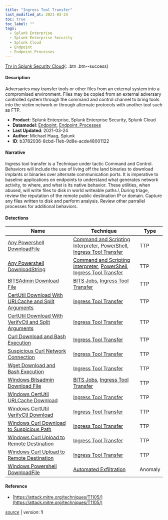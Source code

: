 ```yaml
---
title: "Ingress Tool Transfer"
last_modified_at: 2021-03-24
toc: true
toc_label: ""
tags:
  - Splunk Enterprise
  - Splunk Enterprise Security
  - Splunk Cloud
  - Endpoint
  - Endpoint_Processes
---
```


[Try in Splunk Security Cloud](https://www.splunk.com/en_us/cyber-security.html){: .btn .btn--success}

#### Description

Adversaries may transfer tools or other files from an external system into a compromised environment. Files may be copied from an external adversary controlled system through the command and control channel to bring tools into the victim network or through alternate protocols with another tool such as FTP.

- **Product**: Splunk Enterprise, Splunk Enterprise Security, Splunk Cloud
- **Datamodel**: [Endpoint](https://docs.splunk.com/Documentation/CIM/latest/User/Endpoint), [Endpoint_Processes](https://docs.splunk.com/Documentation/CIM/latest/User/EndpointProcesses)
- **Last Updated**: 2021-03-24
- **Author**: Michael Haag, Splunk
- **ID**: b3782036-8cbd-11eb-9d8e-acde48001122

#### Narrative

Ingress tool transfer is a Technique under tactic Command and Control. Behaviors will include the use of living off the land binaries to download implants or binaries over alternate communication ports. It is imperative to baseline applications on endpoints to understand what generates network activity, to where, and what is its native behavior. These utilities, when abused, will write files to disk in world writeable paths.\ During triage, review the reputation of the remote public destination IP or domain. Capture any files written to disk and perform analysis. Review other parrallel processes for additional behaviors.

#### Detections

| Name        | Technique   | Type         |
| ----------- | ----------- |--------------|
| [Any Powershell DownloadFile](/endpoint/any_powershell_downloadfile/) | [Command and Scripting Interpreter](/tags/#command-and-scripting-interpreter), [PowerShell](/tags/#powershell), [Ingress Tool Transfer](/tags/#ingress-tool-transfer) | TTP |
| [Any Powershell DownloadString](/endpoint/any_powershell_downloadstring/) | [Command and Scripting Interpreter](/tags/#command-and-scripting-interpreter), [PowerShell](/tags/#powershell), [Ingress Tool Transfer](/tags/#ingress-tool-transfer) | TTP |
| [BITSAdmin Download File](/endpoint/bitsadmin_download_file/) | [BITS Jobs](/tags/#bits-jobs), [Ingress Tool Transfer](/tags/#ingress-tool-transfer) | TTP |
| [CertUtil Download With URLCache and Split Arguments](/endpoint/certutil_download_with_urlcache_and_split_arguments/) | [Ingress Tool Transfer](/tags/#ingress-tool-transfer) | TTP |
| [CertUtil Download With VerifyCtl and Split Arguments](/endpoint/certutil_download_with_verifyctl_and_split_arguments/) | [Ingress Tool Transfer](/tags/#ingress-tool-transfer) | TTP |
| [Curl Download and Bash Execution](/endpoint/curl_download_and_bash_execution/) | [Ingress Tool Transfer](/tags/#ingress-tool-transfer) | TTP |
| [Suspicious Curl Network Connection](/endpoint/suspicious_curl_network_connection/) | [Ingress Tool Transfer](/tags/#ingress-tool-transfer) | TTP |
| [Wget Download and Bash Execution](/endpoint/wget_download_and_bash_execution/) | [Ingress Tool Transfer](/tags/#ingress-tool-transfer) | TTP |
| [Windows Bitsadmin Download File](/endpoint/windows_bitsadmin_download_file/) | [BITS Jobs](/tags/#bits-jobs), [Ingress Tool Transfer](/tags/#ingress-tool-transfer) | TTP |
| [Windows CertUtil URLCache Download](/endpoint/windows_certutil_urlcache_download/) | [Ingress Tool Transfer](/tags/#ingress-tool-transfer) | TTP |
| [Windows CertUtil VerifyCtl Download](/endpoint/windows_certutil_verifyctl_download/) | [Ingress Tool Transfer](/tags/#ingress-tool-transfer) | TTP |
| [Windows Curl Download to Suspicious Path](/endpoint/windows_curl_download_to_suspicious_path/) | [Ingress Tool Transfer](/tags/#ingress-tool-transfer) | TTP |
| [Windows Curl Upload to Remote Destination](/endpoint/windows_curl_upload_to_remote_destination/) | [Ingress Tool Transfer](/tags/#ingress-tool-transfer) | TTP |
| [Windows Curl Upload to Remote Destination](/endpoint/windows_curl_upload_to_remote_destination/) | [Ingress Tool Transfer](/tags/#ingress-tool-transfer) | TTP |
| [Windows Powershell DownloadFile](/endpoint/windows_powershell_downloadfile/) | [Automated Exfiltration](/tags/#automated-exfiltration) | Anomaly |

#### Reference

* [https://attack.mitre.org/techniques/T1105/](https://attack.mitre.org/techniques/T1105/)



[*source*](https://github.com/splunk/security_content/tree/develop/stories/ingress_tool_transfer.yml) \| *version*: **1**